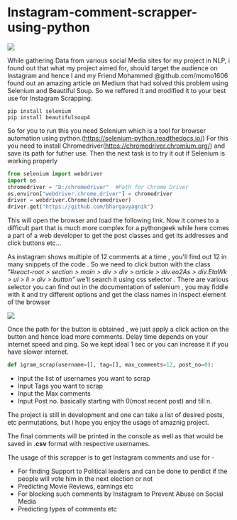 # Instagram-comment-scrapper-using-python

![](https://lh3.googleusercontent.com/LZdsQGEbRqcZIjvWdiJTjlaGQJQjP097FAIvl4XfOi_XHagmC83Lc04PDxaq8Ml6xJk)

While gathering Data from various social Media sites for my project in NLP, i found out that what my project aimed for, should target the audience on Instagram and hence I and my Friend Mohammed @github.com/momo1606 found out an amazing article on Medium that had solved this problem using Selenium and Beautiful Soup. So we reffered it and modified it to your best use for Instagram Scrapping.

```shell
pip install selenium
pip install beautifulsoup4
```

So for you to run this you need Selenium which is a tool for browser automation using python.(https://selenium-python.readthedocs.io/)
For this you need to install Chromedriver(https://chromedriver.chromium.org/) and save its path for futher use.
Then the next task is to 
try it out if Selenium is working properly

```python
from selenium import webdriver
import os
chromedriver = "D:/chromedriver"  #Path for Chrome Driver
os.environ["webdriver.chrome.driver"] = chromedriver
driver = webdriver.Chrome(chromedriver)
driver.get("https://github.com/bhargavyagnik")
```

This will open the browser and load the following link.
Now it comes to a difficult part that is much more complex for a pythongeek while here comes a part of a web developer to get the post classes and get its addresses and click buttons etc...

As instagram shows multiple of 12 comments at a time , you'll find out 12 in many snippets of the code . So we need to click button with the class *"#react-root > section > main > div > div > article > div.eo2As > div.EtaWk > ul > li > div > button"* we'll search it using css selector . There are various selector you can find out in the documentation of selenium , you may fiddle with it and try different options and get the class names in Inspect element of the browser

![](https://s3-ap-south-1.amazonaws.com/av-blog-media/wp-content/uploads/2019/05/Web-Scraping-selenium.png)

Once the path for the button is obtained , we just apply a click action on the button and hence load more comments. Delay time depends on your internet speed and ping. So we kept ideal 1 sec or you can increase it if you have slower internet.

``` python
def igram_scrap(username=[], tag=[], max_comments=12, post_no=0):
```
- Input the list of usernames you want to scrap
- Input Tags you want to scrap 
- Input the Max comments 
- Input Post no.  basically starting with 0(most recent post) and till n. 
 
 
The project is still in development and one can take a list of desired posts, etc permutations, but i hope you enjoy the usage of amaznig project.

The final comments will be printed in the console as well as that would be saved in **.csv** format with respective usernames. 

The usage of this scrapper is to get Instagram comments and use for -
- For finding Support to Political leaders and can be done to perdict if the people will vote him in the next election or not
- Predicting Movie Reviews, earnings etc
- For blocking such comments by Instagram to Prevent Abuse on Social Media
- Predicting types of comments etc

